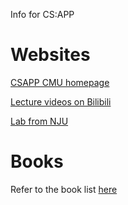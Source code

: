 Info for CS:APP

# Websites

[CSAPP CMU homepage](http://www.cs.cmu.edu/afs/cs/academic/class/15213-f15/www/index.html)

[Lecture videos on Bilibili](https://www.bilibili.com/video/BV1iW411d7hd?p=1)

[Lab from NJU](https://nju-projectn.github.io/ics-pa-gitbook/ics2019/)

# Books

Refer to the book list [here](../README.md)


